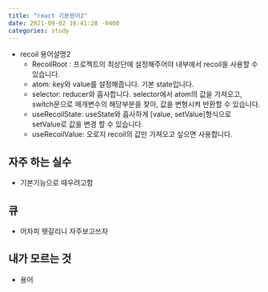 ```yaml
---
title: "react 기본용어2"
date: 2021-09-02 16:41:28 -0400
categories: study
---
```

 - recoil 용어설명2
    - RecoilRoot : 프로젝트의 최상단에 설정해주어야 내부에서 recoil을 사용할 수 있습니다.
    - atom: key와 value를 설정해줍니다. 기본 state입니다.
    - selector: reducer와 흡사합니다. selector에서 atom의 값을 가져오고, switch문으로 매개변수의 해당부분을 찾아, 값을 변형시켜 반환할 수 있습니다.
    - useRecoilState: useState와 흡사하게 [value, setValue]형식으로 setValue로 값을 변경 할 수 있습니다.
    - useRecoilValue: 오로지 recoil의 값만 가져오고 싶으면 사용합니다.

    
## 자주 하는 실수
  - 기본기능으로 때우려고함
## 큐
  - 어차피 헷갈리니 자주보고쓰자
## 내가 모르는 것
  - 용어
      
